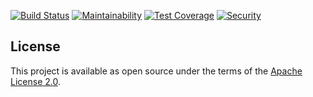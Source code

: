 [![Build Status](https://travis-ci.org/RedHatInsights/topological_inventory-openshift.svg?branch=master)](https://travis-ci.org/RedHatInsights/topological_inventory-openshift)
[![Maintainability](https://api.codeclimate.com/v1/badges/fc6eda966102ef7b319d/maintainability)](https://codeclimate.com/github/RedHatInsights/topological_inventory-openshift/maintainability)
[![Test Coverage](https://api.codeclimate.com/v1/badges/fc6eda966102ef7b319d/test_coverage)](https://codeclimate.com/github/RedHatInsights/topological_inventory-openshift/test_coverage)
[![Security](https://hakiri.io/github/RedHatInsights/topological_inventory-openshift/master.svg)](https://hakiri.io/github/RedHatInsights/topological_inventory-openshift/master)
## License

This project is available as open source under the terms of the [Apache License 2.0](http://www.apache.org/licenses/LICENSE-2.0).

